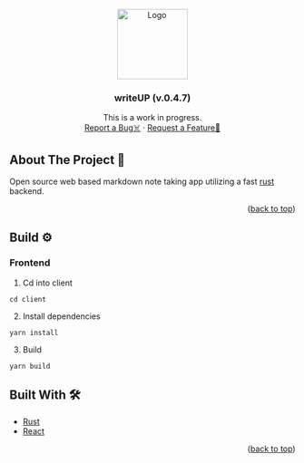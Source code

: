 <div id="top"></div>

<br />
<div align="center">
  <a href="https://github.com/nicyne/writeup">
      <img src="https://upload.wikimedia.org/wikipedia/commons/4/48/Markdown-mark.svg" width=124 height=124 alt="Logo">
  </a>

  <h3 align="center">writeUP (v.0.4.7)</h3>

 <p align="center">
    This is a work in progress.
    <br />
    <a href="https://github.com/nicyne/writeup/issues">Report a Bug☠️</a>
    ·
    <a href="https://github.com/nicyne/writeup/issues">Request a Feature📝</a>
  </p>
</div>

<!-- ABOUT -->

## About The Project 📢

Open source web based markdown note taking app utilizing a fast [rust][rust] backend.

<p align="right">(<a href="#top">back to top</a>)</p>

## Build ⚙️

### Frontend

1. Cd into client

`cd client`

2. Install dependencies

`yarn install`

3. Build

`yarn build`

## Built With 🛠️

- [Rust][rust]
- [React][react]

<p align="right">(<a href="#top">back to top</a>)</p>

[rust]: https://www.rust-lang.org
[react]: https://reactjs.org